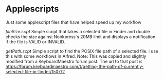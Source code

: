 # Applescripts
Just some applescript files that have helped speed up my workflow


*fileSize.scpt*
Simple script that takes a selected file in Finder and double checks the size against Nookpress's 20MB limit and displays a notification if the file is VALID or INVALID.

*getPath.scpt*
Simple script to find the POSIX file path of a selected file. I use this with some workflows in Alfred. Note: This was copied and slightly modified from a KeyboardMaestro forum post. The url to that post is https://forum.keyboardmaestro.com/t/getting-the-path-of-currently-selected-file-in-finder/1507/2
